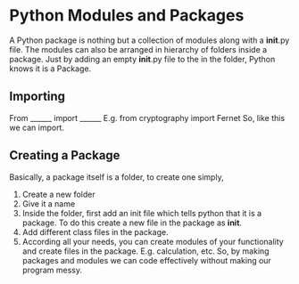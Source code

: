 # Python Modules and Packages
A Python package is nothing but a collection of modules along with a __init__.py file. The modules can also be arranged in hierarchy of folders inside a package. Just by adding an empty __init__.py file to the in the folder, Python knows it is a Package.

## Importing 
From ______ import ______
E.g. from cryptography import Fernet
So, like this we can import.

## Creating a Package
Basically, a package itself is a folder, to create one simply,
1.	 Create a new folder
2.	 Give it a name
3.	Inside the folder, first add an init file which tells python that it is a package. To do this create a new file in the package as __init__.
4.	Add different class files in the package.
5.	According all your needs, you can create modules of your functionality and create files in the package. E.g. calculation, etc.
So, by making packages and modules we can code effectively without making our program messy.

